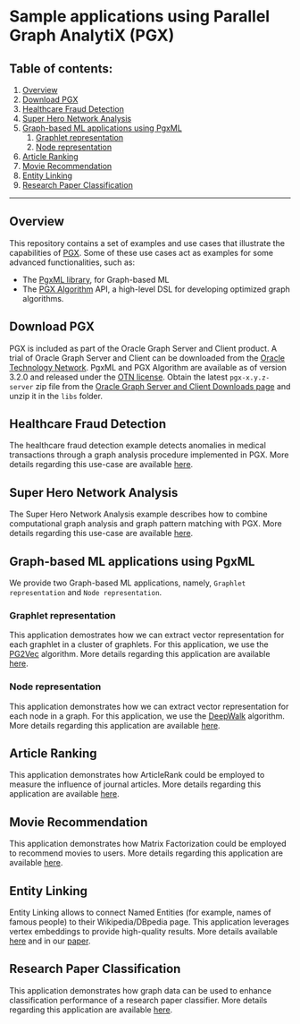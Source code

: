# Sample applications using Parallel Graph AnalytiX (PGX)

## Table of contents:

1. [Overview](#overview)
2. [Download PGX](#pgx-download)
3. [Healthcare Fraud Detection](#healthcare-fraud-detection)
4. [Super Hero Network Analysis](#super-hero-network-analysis)
5. [Graph-based ML applications using PgxML](#pgxml-apps)
    1. [Graphlet representation](#graphlet-representation)
    2. [Node representation](#node-representation)
6. [Article Ranking](#article-ranking)
7. [Movie Recommendation](#movie-recommender)
8. [Entity Linking](#entity-linking)
9. [Research Paper Classification](#paper-classification)

****
    
## Overview <a name="overview"></a>
This repository contains a set of examples and use cases that illustrate the capabilities of [PGX](https://www.oracle.com/technetwork/oracle-labs/parallel-graph-analytix).
Some of these use cases act as examples for some advanced functionalities, such as:

* The [PgxML library](https://docs.oracle.com/cd/E56133_01/latest/prog-guides/mllib/index.html), for Graph-based ML
* The [PGX Algorithm](https://docs.oracle.com/cd/E56133_01/latest/reference/analytics/pgx-algorithm.html) API, a high-level DSL for developing optimized graph algorithms.

## Download PGX <a name="pgx-download"></a>
PGX is included as part of the Oracle Graph Server and Client product.
A trial of Oracle Graph Server and Client can be downloaded from the [Oracle Technology Network](https://www.oracle.com/database/technologies/spatialandgraph/property-graph-features/graph-server-and-client/graph-server-and-client-downloads.html).
PgxML and PGX Algorithm are available as of version 3.2.0 and released under the [OTN license](https://www.oracle.com/technetwork/licenses/standard-license-152015.html).
Obtain the latest `pgx-x.y.z-server` zip file from the [Oracle Graph Server and Client Downloads page](https://www.oracle.com/database/technologies/spatialandgraph/property-graph-features/graph-server-and-client/graph-server-and-client-downloads.html) and unzip it in the `libs` folder.

## Healthcare Fraud Detection <a name="healthcare-fraud-detection"></a>
The healthcare fraud detection example detects anomalies in medical transactions through a graph analysis procedure implemented in PGX.
More details regarding this use-case are available [here](healthcare/README.md).

## Super Hero Network Analysis <a name="super-hero-network-analysis"></a>
The Super Hero Network Analysis example describes how to combine computational graph analysis and graph pattern matching with PGX.
More details regarding this use-case are available [here](superhero/README.md).

## Graph-based ML applications using PgxML <a name="pgxml-apps"></a>
We provide two Graph-based ML applications, namely, `Graphlet representation` and `Node representation`.

### Graphlet representation <a name="graphlet-representation"></a>
This application demostrates how we can extract vector representation for each graphlet in a cluster of graphlets.
For this application, we use the [PG2Vec](https://docs.oracle.com/cd/E56133_01/latest/prog-guides/mllib/pg2vec.html) algorithm.
More details regarding this application are available [here](graphlet-representation/README.md).

### Node representation <a name="node-representation"></a>
This application demonstrates how we can extract vector representation for each node in a graph.
For this application, we use the [DeepWalk](https://docs.oracle.com/cd/E56133_01/latest/prog-guides/mllib/deepwalk.html) algorithm.
More details regarding this application are available [here](node-representation/README.md).

## Article Ranking <a name="article-ranking"></a>
This application demonstrates how ArticleRank could be employed to measure the influence of journal articles.
More details regarding this application are available [here](article-ranking/README.md).

## Movie Recommendation <a name="movie-recommendation"></a>
This application demonstrates how Matrix Factorization could be employed to recommend movies to users.
More details regarding this application are available [here](movie-recommendation/README.md).

## Entity Linking <a name="entity-linking"></a>
Entity Linking allows to connect Named Entities (for example, names of famous people) to their Wikipedia/DBpedia page.
 This application leverages vertex embeddings to provide high-quality results. More details available [here](entity-linking/README.md) and in our [paper](https://dl.acm.org/citation.cfm?doid=3327964.3328499).

## Research Paper Classification <a name="paper-classification"></a>
This application demonstrates how graph data can be used to enhance classification performance of a research paper classifier.
More details regarding this application are available [here](paper-classification/README.md).
